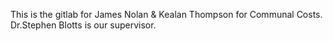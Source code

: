 This is the gitlab for James Nolan & Kealan Thompson for Communal Costs. Dr.Stephen Blotts is our supervisor. 